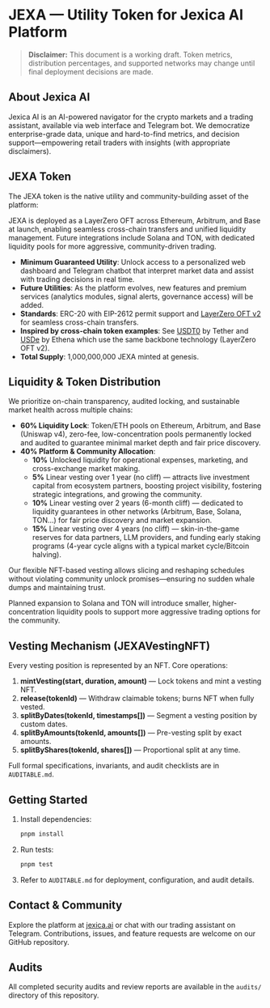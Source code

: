 # JEXA — Utility Token for Jexica AI Platform

> **Disclaimer:** This document is a working draft. Token metrics, distribution percentages, and supported networks may change until final deployment decisions are made.

## About Jexica AI
Jexica AI is an AI-powered navigator for the crypto markets and a trading assistant, available via web interface and Telegram bot. We democratize enterprise-grade data, unique and hard-to-find metrics, and decision support—empowering retail traders with insights (with appropriate disclaimers).

## JEXA Token
The JEXA token is the native utility and community-building asset of the platform:

JEXA is deployed as a LayerZero OFT across Ethereum, Arbitrum, and Base at launch, enabling seamless cross-chain transfers and unified liquidity management. Future integrations include Solana and TON, with dedicated liquidity pools for more aggressive, community-driven trading.

- **Minimum Guaranteed Utility**: Unlock access to a personalized web dashboard and Telegram chatbot that interpret market data and assist with trading decisions in real time.
- **Future Utilities**: As the platform evolves, new features and premium services (analytics modules, signal alerts, governance access) will be added.
- **Standards**: ERC-20 with EIP-2612 permit support and [LayerZero OFT v2](https://layerzero.network/) for seamless cross-chain transfers.
- **Inspired by cross-chain token examples**: See [USDT0](https://usdt0.to/) by Tether and [USDe](https://ethena.fi) by Ethena which use the same backbone technology (LayerZero OFT v2).
- **Total Supply**: 1,000,000,000 JEXA minted at genesis.

## Liquidity & Token Distribution
We prioritize on-chain transparency, audited locking, and sustainable market health across multiple chains:

- **60% Liquidity Lock**: Token/ETH pools on Ethereum, Arbitrum, and Base (Uniswap v4), zero-fee, low-concentration pools permanently locked and audited to guarantee minimal market depth and fair price discovery.
- **40% Platform & Community Allocation**:
  - **10%** Unlocked liquidity for operational expenses, marketing, and cross-exchange market making.
  - **5%** Linear vesting over 1 year (no cliff) — attracts live investment capital from ecosystem partners, boosting project visibility, fostering strategic integrations, and growing the community.
  - **10%** Linear vesting over 2 years (6-month cliff) — dedicated to liquidity guarantees in other networks (Arbitrum, Base, Solana, TON...) for fair price discovery and market expansion.
  - **15%** Linear vesting over 4 years (no cliff) — skin-in-the-game reserves for data partners, LLM providers, and funding early staking programs (4-year cycle aligns with a typical market cycle/Bitcoin halving).

Our flexible NFT-based vesting allows slicing and reshaping schedules without violating community unlock promises—ensuring no sudden whale dumps and maintaining trust.

Planned expansion to Solana and TON will introduce smaller, higher-concentration liquidity pools to support more aggressive trading options for the community.

## Vesting Mechanism (JEXAVestingNFT)
Every vesting position is represented by an NFT. Core operations:

1. **mintVesting(start, duration, amount)** — Lock tokens and mint a vesting NFT.
2. **release(tokenId)** — Withdraw claimable tokens; burns NFT when fully vested.
3. **splitByDates(tokenId, timestamps[])** — Segment a vesting position by custom dates.
4. **splitByAmounts(tokenId, amounts[])** — Pre-vesting split by exact amounts.
5. **splitByShares(tokenId, shares[])** — Proportional split at any time.

Full formal specifications, invariants, and audit checklists are in `AUDITABLE.md`.

## Getting Started
1. Install dependencies:
   ```bash
   pnpm install
   ```
2. Run tests:
   ```bash
   pnpm test
   ```
3. Refer to `AUDITABLE.md` for deployment, configuration, and audit details.

## Contact & Community
Explore the platform at [jexica.ai](https://jexica.ai) or chat with our trading assistant on Telegram. Contributions, issues, and feature requests are welcome on our GitHub repository.

## Audits
All completed security audits and review reports are available in the `audits/` directory of this repository.
